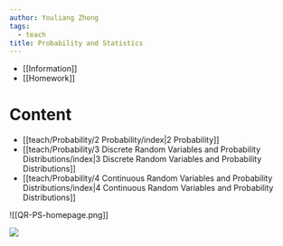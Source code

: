 ```yaml
---
author: Youliang Zhong
tags:
  - teach
title: Probability and Statistics
---
```

- [[Information]]
- [[Homework]]
# Content
- [[teach/Probability/2 Probability/index|2 Probability]]
- [[teach/Probability/3 Discrete Random Variables and Probability Distributions/index|3 Discrete Random Variables and Probability Distributions]]
- [[teach/Probability/4 Continuous Random Variables and Probability Distributions/index|4 Continuous Random Variables and Probability Distributions]]

![[QR-PS-homepage.png]]

![](QR-PS-advise.png)
